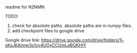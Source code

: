 readme for N2NMN

TODO:
1. check for absolute paths. absolute paths are in numpy files.
2. add checkpoint files to google drive

Google drive link: https://drive.google.com/drive/folders/1j-sKsJKAimw3o1zy4UOyCCUmLeBQKHtY
